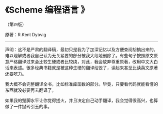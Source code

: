 # 《Scheme 编程语言 》

（第四版）

原著：R.Kent Dybvig

--------
声明：这不是严肃的翻译稿，最初只是我为了加深记忆以及方便查阅胡搞出来的。难以理解或者我自己认为无关紧要的部分被我大段地删除了。有些句子按照原文原意严格翻译过来会比较生硬或者比较绕，对此，我会放弃尊重原著，改用中文大白话来表述。很多经典书籍就是被这种生硬的翻译给毁了，读起来甚至比读英文原著还要吃力。

我大概不会完整翻译全书，比如标准库函数的部分。毕竟，只要看代码就能看懂的东西就没必要再去翻译了。

如果我的蹩脚水平让你觉得搓火，并且决定自己动手翻译，我会觉得很高兴，也算做了一件抛砖引玉的事。
